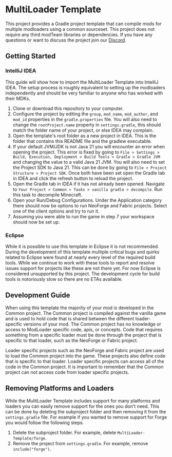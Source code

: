 # MultiLoader Template

This project provides a Gradle project template that can compile mods for multiple modloaders using a common sourceset. This project does not require any third modTeam libraries or dependencies. If you have any questions or want to discuss the project join our [Discord](https://discord.myceliummod.network).

## Getting Started

### IntelliJ IDEA
This guide will show how to import the MultiLoader Template into IntelliJ IDEA. The setup process is roughly equivalent to setting up the modloaders independently and should be very familiar to anyone who has worked with their MDKs.

1. Clone or download this repository to your computer.
2. Configure the project by editing the `group`, `mod_name`, `mod_author`, and `mod_id` properties in the `gradle.properties` file. You will also need to change the `rootProject.name`  property in `settings.gradle`, this should match the folder name of your project, or else IDEA may complain.
3. Open the template's root folder as a new project in IDEA. This is the folder that contains this README file and the gradlew executable.
4. If your default JVM/JDK is not Java 21 you will encounter an error when opening the project. This error is fixed by going to `File > Settings > Build, Execution, Deployment > Build Tools > Gradle > Gradle JVM` and changing the value to a valid Java 21 JVM. You will also need to set the Project SDK to Java 21. This can be done by going to `File > Project Structure > Project SDK`. Once both have been set open the Gradle tab in IDEA and click the refresh button to reload the project.
5. Open the Gradle tab in IDEA if it has not already been opened. Navigate to `Your Project > Common > Tasks > vanilla gradle > decompile`. Run this task to decompile Minecraft.
6. Open your Run/Debug Configurations. Under the Application category there should now be options to run NeoForge and Fabric projects. Select one of the client options and try to run it.
7. Assuming you were able to run the game in step 7 your workspace should now be set up.

### Eclipse
While it is possible to use this template in Eclipse it is not recommended. During the development of this template multiple critical bugs and quirks related to Eclipse were found at nearly every level of the required build tools. While we continue to work with these tools to report and resolve issues support for projects like these are not there yet. For now Eclipse is considered unsupported by this project. The development cycle for build tools is notoriously slow so there are no ETAs available.

## Development Guide
When using this template the majority of your mod is developed in the Common project. The Common project is compiled against the vanilla game and is used to hold code that is shared between the different loader-specific versions of your mod. The Common project has no knowledge or access to ModLoader specific code, apis, or concepts. Code that requires something from a specific loader must be done through the project that is specific to that loader, such as the NeoForge or Fabric project.

Loader specific projects such as the NeoForge and Fabric project are used to load the Common project into the game. These projects also define code that is specific to that loader. Loader specific projects can access all of the code in the Common project. It is important to remember that the Common project can not access code from loader specific projects.

## Removing Platforms and Loaders
While the MultiLoader Template includes support for many platforms and loaders you can easily remove support for the ones you don't need. This can be done by deleting the subproject folder and then removing it from the `settings.gradle` file. For example if you wanted to remove support for Forge you would follow the following steps. 

1. Delete the subproject folder. For example, delete `MultiLoader-Template/forge`.
2. Remove the project from `settings.gradle`. For example, remove `include("forge")`. 
